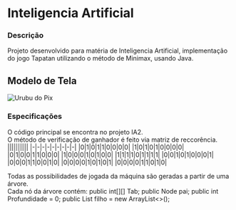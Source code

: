 # Inteligencia Artificial

### Descrição
Projeto desenvolvido para matéria de Inteligencia Artificial, implementação do jogo Tapatan utilizando o método de Minimax, usando Java.

## Modelo de Tela
![Urubu do Pix](https://github.com/MacedoCZY/IA-I-Tapatan-Minimax/blob/main/Tela.PNG)

### Especificações
O código principal se encontra no projeto IA2.\
O método de verificação de ganhador é feito via matriz de reccorência.\
||||||||||
|-|-|-|-|-|-|-|-|-|
|0|1|0|1|1|0|0|0|0|
|1|0|1|0|1|0|0|0|0|
|0|1|0|0|1|1|0|0|0|
|1|0|0|0|1|0|1|0|0|
|1|1|1|1|0|1|1|1|1|
|0|0|1|0|1|0|0|0|1|
|0|0|0|1|1|0|0|1|0|
|0|0|0|0|1|0|1|0|1|
|0|0|0|0|1|1|0|1|0|

Todas as possibilidades de jogada da máquina são geradas a partir de uma árvore.\
Cada nó da árvore contém:
public int[][] Tab;
public Node pai;
public int Profundidade = 0;
public List<Node> filho = new ArrayList<>();

